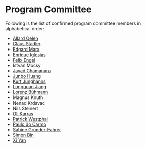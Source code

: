# Program Committee

Following is the list of confirmed program committee members in alphabetical order:

- [Allard Oelen](https://www.tib.eu/de/forschung-entwicklung/open-research-knowledge-graph/service-und-softwareentwicklung/mitarbeiterinnen-und-mitarbeiter/allard-oelen)
- [Claus Stadler](https://aksw.org/ClausStadler.html)
- [Edgard Marx](https://aksw.org/EdgardMarx)
- [Enrique Iglesias](https://www.tib.eu/en/research-development/research-groups-and-labs/scientific-data-management/staff/enrique-iglesias)
- [Felix Engel](https://www.linkedin.com/in/felix-engel-27768512a/?originalSubdomain=de)
- Istvan Mocsy
- [Javad Chamanara](https://www.tib.eu/de/forschung-entwicklung/forschungsgruppen-und-labs/data-science-and-digital-libraries/mitarbeiterinnen-und-mitarbeiter/javad-chamanara)
- [Junbo Huang](https://www.inf.uni-hamburg.de/en/inst/ab/sems/people/junbo-huang.html)
- [Kurt Junghanns](https://aksw.org/KurtJunghanns.html)
- [Longquan Jiang](https://www.linkedin.com/in/longquanjiang/)
- [Lorenz Bühmann](https://aksw.org/LorenzBuehmann.html)
- Magnus Knuth
- Nenad Krdavac
- Nils Steinert
- [Oli Karras](https://www.tib.eu/de/forschung-entwicklung/open-research-knowledge-graph/kuratierung-community-building/mitarbeiterinnen-und-mitarbeiter/oliver-karras)
- [Patrick Westphal](https://www.inf.uni-hamburg.de/en/inst/ab/sems/people/patrick-westphal.html)
- [Paulo do Carmo](https://www.linkedin.com/in/paulo-do-carmo)
- [Sabine Gründer-Fahrer](https://tucid.tu-chemnitz.de/giim/individual/person-108776)
- [Simon Bin](https://aksw.org/SimonBin.html)
- [Xi Yan](https://www.inf.uni-hamburg.de/en/inst/ab/sems/people/xi-yan.html)
